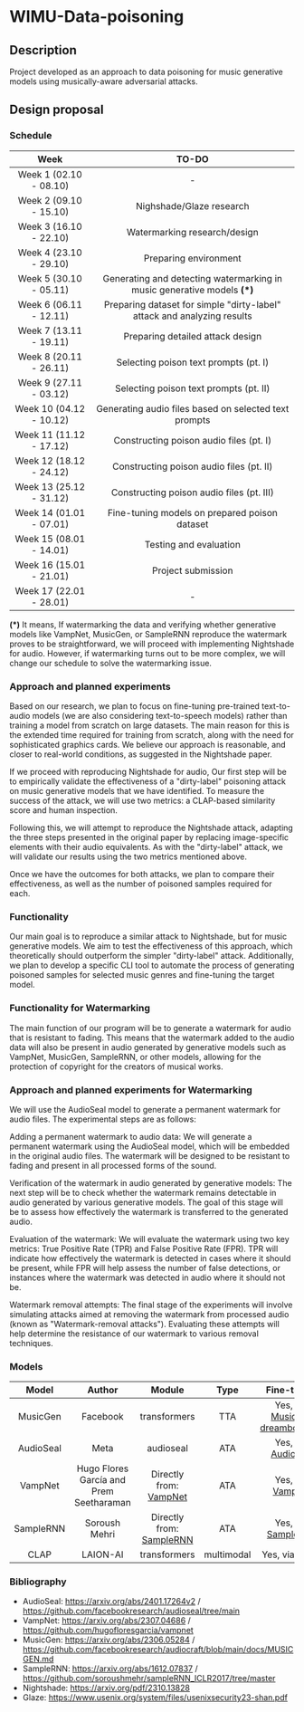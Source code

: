 # WIMU-Data-poisoning
## Description
Project developed as an approach to data poisoning for music generative models using musically-aware adversarial attacks.
## Design proposal
### Schedule
| **Week** | **TO-DO** |
|:-:|:-:|
|Week 1 (02.10 - 08.10)|  - |
|Week 2 (09.10 - 15.10)|  Nighshade/Glaze research|
|Week 3 (16.10 - 22.10)|  Watermarking research/design |proposal submission |
|Week 4 (23.10 - 29.10)| Preparing environment |
|Week 5 (30.10 - 05.11)| Generating and detecting watermarking in music generative models **(*)** |
|Week 6 (06.11 - 12.11)| Preparing dataset for simple "dirty-label" attack and analyzing results |
|Week 7 (13.11 - 19.11)| Preparing detailed attack design |
|Week 8 (20.11 - 26.11)| Selecting poison text prompts (pt. I) |
|Week 9 (27.11 - 03.12)| Selecting poison text prompts (pt. II) |
|Week 10 (04.12 - 10.12)| Generating audio files based on selected text prompts |
|Week 11 (11.12 - 17.12) |Constructing poison audio files (pt. I) |
|Week 12 (18.12 - 24.12) |Constructing poison audio files (pt. II) |
|Week 13 (25.12 - 31.12) |Constructing poison audio files (pt. III) |
|Week 14 (01.01 - 07.01) |Fine-tuning models on prepared poison dataset |
|Week 15 (08.01 - 14.01) |Testing and evaluation |
|Week 16 (15.01 - 21.01) |Project submission |
|Week 17 (22.01 - 28.01) |- |

**(*)** It means, If watermarking the data and verifying whether generative models like VampNet, MusicGen, or SampleRNN reproduce the watermark proves to be straightforward, we will proceed with implementing Nightshade for audio. However, if watermarking turns out to be more complex, we will change our schedule to solve the watermarking issue.

### Approach and planned experiments
Based on our research, we plan to focus on fine-tuning pre-trained text-to-audio models (we are also considering text-to-speech models) rather than training a model from scratch on large datasets. The main reason for this is the extended time required for training from scratch, along with the need for sophisticated graphics cards. We believe our approach is reasonable, and closer to real-world conditions, as suggested in the Nightshade paper.

If we proceed with reproducing Nightshade for audio, Our first step will be to empirically validate the effectiveness of a "dirty-label" poisoning attack on music generative models that we have identified. To measure the success of the attack, we will use two metrics: a CLAP-based similarity score and human inspection.

Following this, we will attempt to reproduce the Nightshade attack, adapting the three steps presented in the original paper by replacing image-specific elements with their audio equivalents. As with the "dirty-label" attack, we will validate our results using the two metrics mentioned above.

Once we have the outcomes for both attacks, we plan to compare their effectiveness, as well as the number of poisoned samples required for each.

### Functionality
Our main goal is to reproduce a similar attack to Nightshade, but for music generative models. We aim to test the effectiveness of this approach, which theoretically should outperform the simpler "dirty-label" attack. Additionally, we plan to develop a specific CLI tool to automate the process of generating poisoned samples for selected music genres and fine-tuning the target model.
### Functionality for Watermarking
The main function of our program will be to generate a watermark for audio that is resistant to fading. This means that the watermark added to the audio data will also be present in audio generated by generative models such as VampNet, MusicGen, SampleRNN, or other models, allowing for the protection of copyright for the creators of musical works.
### Approach and planned experiments for Watermarking
We will use the AudioSeal model to generate a permanent watermark for audio files. The experimental steps are as follows:

Adding a permanent watermark to audio data:
We will generate a permanent watermark using the AudioSeal model, which will be embedded in the original audio files. The watermark will be designed to be resistant to fading and present in all processed forms of the sound.

Verification of the watermark in audio generated by generative models:
The next step will be to check whether the watermark remains detectable in audio generated by various generative models. The goal of this stage will be to assess how effectively the watermark is transferred to the generated audio.

Evaluation of the watermark:
We will evaluate the watermark using two key metrics: True Positive Rate (TPR) and False Positive Rate (FPR). TPR will indicate how effectively the watermark is detected in cases where it should be present, while FPR will help assess the number of false detections, or instances where the watermark was detected in audio where it should not be.

Watermark removal attempts:
The final stage of the experiments will involve simulating attacks aimed at removing the watermark from processed audio (known as "Watermark-removal attacks"). Evaluating these attempts will help determine the resistance of our watermark to various removal techniques.
### Models
| **Model** | **Author** | **Module**  | **Type**  | **Fine-tuning**  |
|:-:|:-:|:-:|:-:|:-:|
| MusicGen  | Facebook  | transformers  | TTA  | Yes, via: [MusicGen dreamboothing](https://github.com/ylacombe/musicgen-dreamboothing)|
|  AudioSeal | Meta   | audioseal   | ATA | Yes, via: [AudioSeal](https://github.com/facebookresearch/audioseal/blob/main/docs/TRAINING.md)   | 
|  VampNet | Hugo Flores García and Prem Seetharaman  | Directly from: [VampNet](https://github.com/hugofloresgarcia/vampnet)   | ATA   | Yes, via: [VampNet](https://github.com/hugofloresgarcia/vampnet)     |
|  SampleRNN | Soroush Mehri  | Directly from: [SampleRNN](https://github.com/soroushmehr/sampleRNN_ICLR2017/tree/master)  | ATA | Yes, via: [SampleRNN](https://github.com/soroushmehr/sampleRNN_ICLR2017/tree/master)   |
|  CLAP | LAION-AI  | transformers  | multimodal  | Yes, via: [CLAP](https://github.com/LAION-AI/CLAP)   | 

### Bibliography
- AudioSeal: https://arxiv.org/abs/2401.17264v2 / https://github.com/facebookresearch/audioseal/tree/main
- VampNet: https://arxiv.org/abs/2307.04686 / https://github.com/hugofloresgarcia/vampnet
- MusicGen: https://arxiv.org/abs/2306.05284 / https://github.com/facebookresearch/audiocraft/blob/main/docs/MUSICGEN.md
- SampleRNN: https://arxiv.org/abs/1612.07837 / https://github.com/soroushmehr/sampleRNN_ICLR2017/tree/master
- Nightshade: https://arxiv.org/pdf/2310.13828
- Glaze: https://www.usenix.org/system/files/usenixsecurity23-shan.pdf
